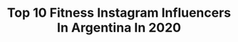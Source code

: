 ---
title: Top 10 Fitness Instagram Influencers In Argentina In 2020
description: >-
  Find top fitness Instagram influencers in Argentina in 2020. Most popular hashtags: #cuarentena #quedateencasa #argentina #yomequedoencasa.
platform: Instagram
profiles:
  - username: "kekorosen"
    fullname: >-
      Keko Rosenblum
    location: "Argentina"
    followers: 11026
    engagement: 1056
    commentsToLikes: 0.044928
    id: ck5pwnlrwnop00i11ovj5ip8o
    verified: false
    hashtags: "#popeye, #meditacion, #megatlon, #conexion"
  - username: "maxitassi"
    fullname: >-
      maxi tassi 🏳️‍🌈
    location: "Argentina"
    followers: 25610
    engagement: 1815
    commentsToLikes: 0.011670
    id: ck8sydj2tkijc0j78pj002fj6
    verified: false
    hashtags: "#pride, #orgullo, #cuarentena, #lgbt"
  - username: "romiortegaa"
    fullname: >-
      ROMI🇦🇷
    location: "Argentina"
    followers: 88821
    engagement: 477
    commentsToLikes: 0.017821
    id: ck6tkvoos5hvu0j71n5571f8w
    verified: false
    hashtags: "#tiktok, #quedatenecasa, #encasa, #solcitodeoton"
  - username: "babykatira04"
    fullname: >-
      Gaby.!♥️🖤
    location: "Argentina"
    followers: 34687
    engagement: 311
    commentsToLikes: 0.035327
    id: ck15q1ul60p310i19l79r4s4r
    verified: false
    hashtags: "#motivacion, #clothing, #sabado, #dress"
  - username: "javitolop"
    fullname: >-
      🇦🇷 Javier Lopez 🇦🇷
    location: "Argentina"
    followers: 11793
    engagement: 890
    commentsToLikes: 0.024229
    id: ckap0i04vqdiv0i78451bqcqk
    verified: false
    hashtags: "#cuarentena, #moustache, #recuerdos, #yomequedoencasa"
  - username: "andre_runnerarg"
    fullname: >-
      Andre🏃‍♀️🦋
    location: "Argentina"
    followers: 4504
    engagement: 910
    commentsToLikes: 0.110889
    id: ck6tsqy756bzs0j71pk6xu3nn
    verified: false
    hashtags: "#calma, #womanru, #alegria, #libre"
  - username: "moriceparis"
    fullname: >-
      MORICE PARIS
    location: "Argentina"
    followers: 24191
    engagement: 429
    commentsToLikes: 0.104870
    id: ck8wfmzgbfygv0j789d8y4jjr
    verified: false
    hashtags: "#cuarentena"
  - username: "celestewellness"
    fullname: >-
      Fitness coach
    location: "Argentina"
    followers: 64882
    engagement: 231
    commentsToLikes: 0.075289
    id: ck5zypmqhaamw0i143jtm1thh
    verified: false
    hashtags: "#uach, #ejercicios, #peliculas, #efermer"
  - username: "pamelaecheverriaa"
    fullname: >-
      Pamela Echeverría
    location: "Argentina"
    followers: 254187
    engagement: 184
    commentsToLikes: 0.010600
    id: ck0w4srgz08dl0i1926f3ufd9
    verified: false
    hashtags: "#runtheworld, #yosoyunacameltoepower, #cameltoepower, #jlosuperbowlchallenge"
  - username: "dionisio.heiderscheid"
    fullname: >-
      Dionisio Heiderscheid
    location: "Argentina"
    followers: 85879
    engagement: 195
    commentsToLikes: 0.025031
    id: ckapcc6kh380j0i782ro0s86q
    verified: false
    hashtags: "#dio, #home, #stayhome, #miami"
---